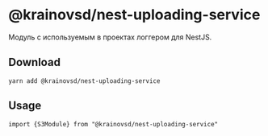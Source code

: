 # @krainovsd/nest-uploading-service

Модуль с используемым в проектах логгером для NestJS.

## Download

```
yarn add @krainovsd/nest-uploading-service
```

## Usage

```
import {S3Module} from "@krainovsd/nest-uploading-service"

```
